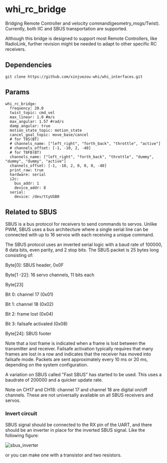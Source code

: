 # whi_rc_bridge
Bridging Remote Controller and velocity command(geometry_msgs/Twist). Currently, both IIC and SBUS transportation are supported.

Although this bridge is designed to support most Remote Controllers, like RadioLink, further revision might be needed to adapt to other specific RC receivers.

## Dependencies
```
git clone https://github.com/xinjuezou-whi/whi_interfaces.git
```

## Params
```
whi_rc_bridge:
  frequency: 20.0
  twist_topic: cmd_vel
  max_linear: 1.0 #m/s
  max_angular: 1.57 #rad/s
  damp_angular: true
  motion_state_topic: motion_state
  cancel_goal_topic: move_base/cancel
  # for T8S(BT)
  # channels_name: ["left_right", "forth_back", "throttle", "active"]
  # channels_offset: [-1, -10, 2, -40]
  # for T8FB(BT)
  channels_name: ["left_right", "forth_back", "throttle", "dummy", "dummy", "dummy", "active"]
  channels_offset: [-1, -10, 2, 0, 0, 0, -40]
  print_raw: true
  hardware: serial
  i2c:
    bus_addr: 1
    device_addr: 8
  serial:
    device: /dev/ttyUSB0
```

## Related to SBUS
SBUS is a bus protocol for receivers to send commands to servos. Unlike PWM, SBUS uses a bus architecture where a single serial line can be connected with up to 16 servos with each receiving a unique command.

The SBUS protocol uses an inverted serial logic with a baud rate of 100000, 8 data bits, even parity, and 2 stop bits. The SBUS packet is 25 bytes long consisting of:

Byte[0]: SBUS header, 0x0F

Byte[1 -22]: 16 servo channels, 11 bits each

Byte[23]

Bit 0: channel 17 (0x01)

Bit 1: channel 18 (0x02)

Bit 2: frame lost (0x04)

Bit 3: failsafe activated (0x08)

Byte[24]: SBUS footer

Note that a lost frame is indicated when a frame is lost between the transmitter and receiver. Failsafe activation typically requires that many frames are lost in a row and indicates that the receiver has moved into failsafe mode. Packets are sent approximately every 10 ms or 20 ms, depending on the system configuration.

A variation on SBUS called "Fast SBUS" has started to be used. This uses a baudrate of 200000 and a quicker update rate.

Note on CH17 and CH18: channel 17 and channel 18 are digital on/off channels. These are not universally available on all SBUS receivers and servos.

### Invert circuit
SBUS signal should be connected to the RX pin of the UART, and there should be an inverter in place for the inverted SBUS signal. Like the following figure:

![sbus_inverter](https://github.com/xinjuezou-whi/whi_rc_bridge/assets/72239958/752f75bc-8607-487a-a5cd-df261deace31)

or you can make one with a transistor and two resistors.
